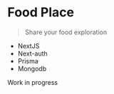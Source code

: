 # Food Place

> Share your food exploration

- NextJS
- Next-auth
- Prisma
- Mongodb

Work in progress

